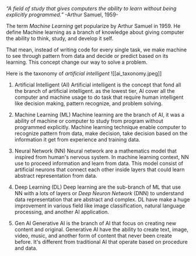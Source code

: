 
_“A field of study that gives computers the ability to learn without being explicitly programmed.”_ -Arthur Samuel, 1959-

The term *Machine Learning* get popularize by Arthur Samuel in 1959. He define Machine learning as a branch of knowledge about giving computer the ability to think, study, and develop it self. 

That mean, instead of writing code for every single task, we make machine to see through pattern from data and decide or predict based on its learning. This concept change our way to solve a problem.

Here is the taxonomy of *artificial intelligent*
![[ai_taxonomy.jpeg]]

1. Artificial Intelligent (AI)
   Artificial intelligent is the concept that fond all the branch of artificial intelligent. as the lowest tier, AI cover all the computer and machine usage to do task that require human intelligent like decision making, pattern  recognize, and problem solving.
   
2. Machine Learning (ML)
   Machine learning are the branch of AI, it was a ability of machine or computer to study from program without programmed explicitly. Machine learning technique enable computer to recognize pattern from data, make decision, take decision based on the information it get from experience and training data.
   
3. Neural Network (NN)
   Neural network are a mathematics model that inspired from human's nervous system. In machine learning context, NN use to proceed information and learn from data. This model consist of artificial neurons that connect each other inside layers that could learn abstract representation from data.
   
4. Deep Learning (DL)
   Deep learning are the sub-branch of ML that use NN with a lots of layers or *Deep Neuron Network* (DNN) to understand data representation that are abstract and complex. DL have make a huge improvement in various field like image classification, natural language processing, and another AI application.
   
5. Gen AI
   Generative AI is the branch of AI that focus on creating new content and original. Generative AI have the ability to create text, image, video, music, and another form of content that never been create before. It's different from traditional AI that operate based on procedure and data.


